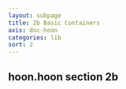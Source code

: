 ```yaml
---
layout: subpage
title: 2b Basic Containers
axis: doc-hoon
categories: lib
sort: 2
---
```


## hoon.hoon section 2b